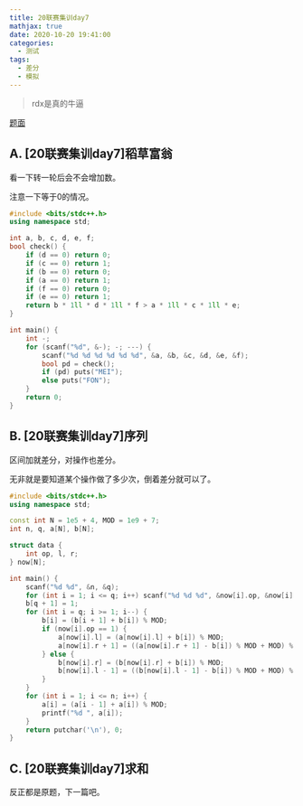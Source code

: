 ```yaml
---
title: 20联赛集训day7
mathjax: true
date: 2020-10-20 19:41:00
categories: 
  - 测试
tags: 
  - 差分
  - 模拟
---
```



> rdx是真的牛逼

[题面](https://widsnoy.top/usr/uploads/2020/10/2489209902.pdf)


## A. [20联赛集训day7]稻草富翁

看一下转一轮后会不会增加数。  

注意一下等于$0$的情况。  

```cpp
#include <bits/stdc++.h>
using namespace std;

int a, b, c, d, e, f;
bool check() {
    if (d == 0) return 0;
    if (c == 0) return 1;
    if (b == 0) return 0;
    if (a == 0) return 1;
    if (f == 0) return 0;
    if (e == 0) return 1;
    return b * 1ll * d * 1ll * f > a * 1ll * c * 1ll * e;
}

int main() {
    int -;
    for (scanf("%d", &-); -; ---) {
    	scanf("%d %d %d %d %d %d", &a, &b, &c, &d, &e, &f);
        bool pd = check();
        if (pd) puts("MEI");
        else puts("FON");
    }
    return 0;
}
```



## B. [20联赛集训day7]序列 

区间加就差分，对操作也差分。  

无非就是要知道某个操作做了多少次，倒着差分就可以了。

```cpp
#include <bits/stdc++.h>
using namespace std;

const int N = 1e5 + 4, MOD = 1e9 + 7;
int n, q, a[N], b[N];

struct data {
	int op, l, r;
} now[N];

int main() {
    scanf("%d %d", &n, &q);
    for (int i = 1; i <= q; i++) scanf("%d %d %d", &now[i].op, &now[i].l, &now[i].r);
    b[q + 1] = 1;
    for (int i = q; i >= 1; i--) {
    	b[i] = (b[i + 1] + b[i]) % MOD;
        if (now[i].op == 1) {
        	a[now[i].l] = (a[now[i].l] + b[i]) % MOD;
        	a[now[i].r + 1] = ((a[now[i].r + 1] - b[i]) % MOD + MOD) % MOD;
        } else {
        	b[now[i].r] = (b[now[i].r] + b[i]) % MOD;
        	b[now[i].l - 1] = ((b[now[i].l - 1] - b[i]) % MOD + MOD) % MOD;
        }
    }
    for (int i = 1; i <= n; i++) {
    	a[i] = (a[i - 1] + a[i]) % MOD;
    	printf("%d ", a[i]);
    }
    return putchar('\n'), 0;
}
```



## C. [20联赛集训day7]求和

反正都是原题，下一篇吧。